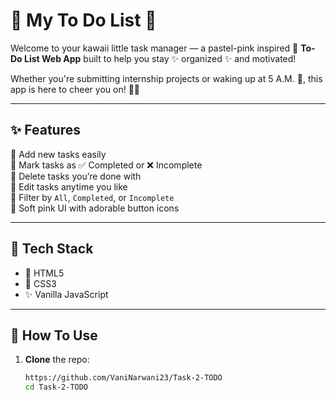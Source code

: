 # 🌷 My To Do List 💖

Welcome to your kawaii little task manager — a pastel-pink inspired 💅 **To-Do List Web App** built to help you stay ✨ organized ✨ and motivated!

Whether you're submitting internship projects or waking up at 5 A.M. 🌅, this app is here to cheer you on! 💪💕

---

## ✨ Features

🌼 Add new tasks easily  
🎀 Mark tasks as ✅ Completed or ❌ Incomplete  
🧽 Delete tasks you’re done with  
📓 Edit tasks anytime you like  
🎯 Filter by `All`, `Completed`, or `Incomplete`  
🌸 Soft pink UI with adorable button icons  

---



## 🧁 Tech Stack

- 🧾 HTML5  
- 🎨 CSS3  
- ✨ Vanilla JavaScript  

---

## 🌈 How To Use

1. **Clone** the repo:  
   ```bash
   https://github.com/VaniNarwani23/Task-2-TODO
   cd Task-2-TODO
